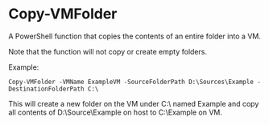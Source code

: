 # Copy-VMFolder
A PowerShell function that copies the contents of an entire folder into a VM.

Note that the function will not copy or create empty folders.

Example:

    Copy-VMFolder -VMName ExampleVM -SourceFolderPath D:\Sources\Example -DestinationFolderPath C:\

This will create a new folder on the VM under C:\ named Example and copy all contents of D:\Source\Example on host to C:\Example on VM.
